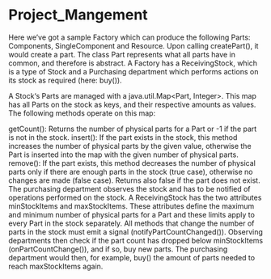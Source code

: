# Project_Mangement

Here we’ve got a sample Factory which can produce the following Parts: Components, SingleComponent and Resource. Upon calling createPart(), it would create a part. The class Part represents what all parts have in common, and therefore is abstract. A Factory has a ReceivingStock, which is a type of Stock and a Purchasing department which performs actions on its stock as required (here: buy()).

A Stock‘s Parts are managed with a java.util.Map<Part, Integer>. This map has all Parts on the stock as keys, and their respective amounts as values. The following methods operate on this map:

getCount(): Returns the number of physical parts for a Part or -1 if the part is not in the stock.
insert(): If the part exists in the stock, this method increases the number of physical parts by the given value,
otherwise the Part is inserted into the map with the given number of physical parts.
remove():
If the part exists, this method decreases the number of physical parts only if there are enough parts in the stock (true case),
otherwise no changes are made (false case). Returns also false if the part does not exist.
The purchasing department observes the stock and has to be notified of operations performed on the stock. A ReceivingStock has the two attributes minStockItems and maxStockItems.
These attributes define the maximum and minimum number of physical parts for a Part and these limits apply to every Part in the stock separately. All methods that change the number of parts in the stock must emit a signal (notifyPartCountChanged()). Observing departments then check if the part count has dropped below minStockItems (onPartCountChange()), and if so, buy new parts. The purchasing department would then, 
for example, buy() the amount of parts needed to reach maxStockItems again.
